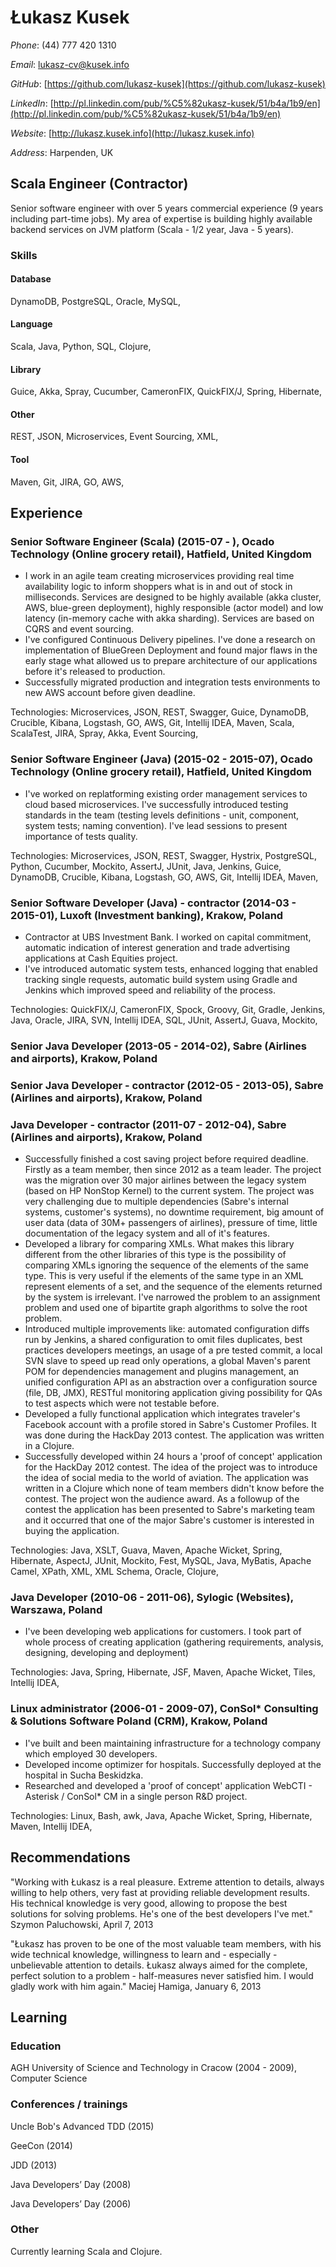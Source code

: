 # Łukasz Kusek

*Phone*: (44) 777 420 1310

*Email*: lukasz-cv@kusek.info

*GitHub*: [https://github.com/lukasz-kusek](https://github.com/lukasz-kusek)

*LinkedIn*: [http://pl.linkedin.com/pub/%C5%82ukasz-kusek/51/b4a/1b9/en](http://pl.linkedin.com/pub/%C5%82ukasz-kusek/51/b4a/1b9/en)

*Website*: [http://lukasz.kusek.info](http://lukasz.kusek.info)

*Address*: Harpenden, UK

## Scala Engineer (Contractor)

Senior software engineer with over 5 years commercial experience (9 years including part-time jobs). My area of expertise is building highly available backend services on JVM platform (Scala - 1/2 year, Java - 5 years).

### Skills

#### Database
DynamoDB, PostgreSQL, Oracle, MySQL, 

#### Language
Scala, Java, Python, SQL, Clojure, 

#### Library
Guice, Akka, Spray, Cucumber, CameronFIX, QuickFIX/J, Spring, Hibernate, 

#### Other
REST, JSON, Microservices, Event Sourcing, XML, 

#### Tool
Maven, Git, JIRA, GO, AWS, 


## Experience

### Senior Software Engineer (Scala) (2015-07 - ), Ocado Technology (Online grocery retail), Hatfield, United Kingdom
* I work in an agile team creating microservices providing real time availability logic to inform shoppers what is in and out of stock in milliseconds. Services are designed to be highly available (akka cluster, AWS, blue-green deployment), highly responsible (actor model) and low latency (in-memory cache with akka sharding). Services are based on CQRS and event sourcing.
* I've configured Continuous Delivery pipelines. I've done a research on implementation of BlueGreen Deployment and found major flaws in the early stage what allowed us to prepare architecture of our applications before it's released to production.
* Successfully migrated production and integration tests environments to new AWS account before given deadline.

Technologies: Microservices, JSON, REST, Swagger, Guice, DynamoDB, Crucible, Kibana, Logstash, GO, AWS, Git, Intellij IDEA, Maven, Scala, ScalaTest, JIRA, Spray, Akka, Event Sourcing, 

### Senior Software Engineer (Java) (2015-02 - 2015-07), Ocado Technology (Online grocery retail), Hatfield, United Kingdom
* I've worked on replatforming existing order management services to cloud based microservices. I've successfully introduced testing standards in the team (testing levels definitions - unit, component, system tests; naming convention). I've lead sessions to present importance of tests quality.

Technologies: Microservices, JSON, REST, Swagger, Hystrix, PostgreSQL, Python, Cucumber, Mockito, AssertJ, JUnit, Java, Jenkins, Guice, DynamoDB, Crucible, Kibana, Logstash, GO, AWS, Git, Intellij IDEA, Maven, 

### Senior Software Developer (Java) - contractor (2014-03 - 2015-01), Luxoft (Investment banking), Krakow, Poland
* Contractor at UBS Investment Bank. I worked on capital commitment, automatic indication of interest generation and trade advertising applications at Cash Equities project.
* I've introduced automatic system tests, enhanced logging that enabled tracking single requests, automatic build system using Gradle and Jenkins which improved speed and reliability of the process.

Technologies: QuickFIX/J, CameronFIX, Spock, Groovy, Git, Gradle, Jenkins, Java, Oracle, JIRA, SVN, Intellij IDEA, SQL, JUnit, AssertJ, Guava, Mockito, 

### Senior Java Developer (2013-05 - 2014-02), Sabre (Airlines and airports), Krakow, Poland
### Senior Java Developer - contractor (2012-05 - 2013-05), Sabre (Airlines and airports), Krakow, Poland
### Java Developer - contractor (2011-07 - 2012-04), Sabre (Airlines and airports), Krakow, Poland
* Successfully finished a cost saving project before required deadline. Firstly as a team member, then since 2012 as a team leader. The project was the migration over 30 major airlines between the legacy system (based on HP NonStop Kernel) to the current system. The project was very challenging due to multiple dependencies (Sabre's internal systems, customer's systems), no downtime requirement, big amount of user data (data of 30M+ passengers of airlines), pressure of time, little documentation of the legacy system and all of it's features.
* Developed a library for comparing XMLs. What makes this library different from the other libraries of this type is the possibility of comparing XMLs ignoring the sequence of the elements of the same type. This is very useful if the elements of the same type in an XML represent elements of a set, and the sequence of the elements returned by the system is irrelevant. I've narrowed the problem to an assignment problem and used one of bipartite graph algorithms to solve the root problem.
* Introduced multiple improvements like: automated configuration diffs run by Jenkins, a shared configuration to omit files duplicates, best practices developers meetings, an usage of a pre tested commit, a local SVN slave to speed up read only operations, a global Maven's parent POM for dependencies management and plugins management, an unified configuration API as an abstraction over a configuration source (file, DB, JMX), RESTful monitoring application giving possibility for QAs to test aspects which were not testable before.
* Developed a fully functional application which integrates traveler's Facebook account with a profile stored in Sabre's Customer Profiles. It was done during the HackDay 2013 contest. The application was written in a Clojure.
* Successfully developed within 24 hours a 'proof of concept' application for the HackDay 2012 contest. The idea of the project was to introduce the idea of social media to the world of aviation. The application was written in a Clojure which none of team members didn't know before the contest. The project won the audience award. As a followup of the contest the application has been presented to Sabre's marketing team and it occurred that one of the major Sabre's customer is interested in buying the application.

Technologies: Java, XSLT, Guava, Maven, Apache Wicket, Spring, Hibernate, AspectJ, JUnit, Mockito, Fest, MySQL, Java, MyBatis, Apache Camel, XPath, XML, XML Schema, Oracle, Clojure, 

### Java Developer (2010-06 - 2011-06), Sylogic (Websites), Warszawa, Poland
* I've been developing web applications for customers. I took part of whole process of creating application (gathering requirements, analysis, designing, developing and deployment)

Technologies: Java, Spring, Hibernate, JSF, Maven, Apache Wicket, Tiles, Intellij IDEA, 

### Linux administrator (2006-01 - 2009-07), ConSol* Consulting &amp; Solutions Software Poland (CRM), Krakow, Poland
* I've built and been maintaining infrastructure for a technology company which employed 30 developers.
* Developed income optimizer for hospitals. Successfully deployed at the hospital in Sucha Beskidzka.
* Researched and developed a 'proof of concept' application WebCTI - Asterisk / ConSol* CM in a single person R&amp;D project.

Technologies: Linux, Bash, awk, Java, Apache Wicket, Spring, Hibernate, Maven, Intellij IDEA, 


## Recommendations
"Working with Łukasz is a real pleasure. Extreme attention to details, always willing to help others, very fast at providing reliable development results. His technical knowledge is very good, allowing to propose the best solutions for solving problems. He's one of the best developers I've met."
Szymon Paluchowski, April 7, 2013

"Łukasz has proven to be one of the most valuable team members, with his wide technical knowledge, willingness to learn and - especially - unbelievable attention to details. Łukasz always aimed for the complete, perfect solution to a problem - half-measures never satisfied him. I would gladly work with him again."
Maciej Hamiga, January 6, 2013


## Learning

### Education

AGH University of Science and Technology in Cracow (2004 - 2009), Computer Science


### Conferences / trainings

Uncle Bob's Advanced TDD (2015)

GeeCon (2014)

JDD (2013)

Java Developers’ Day (2008)

Java Developers’ Day (2006)


### Other

Currently learning Scala and Clojure.
